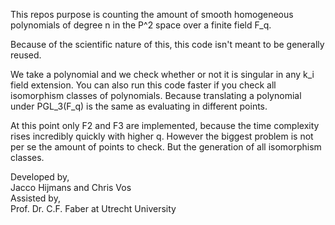 This repos purpose is counting the amount of smooth homogeneous polynomials of degree n in the P^2 space over a finite field F_q.

Because of the scientific nature of this, this code isn't meant to be generally reused.

We take a polynomial and we check whether or not it is singular in any k_i field extension. You can also run this code faster if you check all isomorphism classes of polynomials. Because translating a polynomial under PGL_3(F_q) is the same as evaluating in different points.

At this point only F2 and F3 are implemented, because the time complexity rises incredibly quickly with higher q.
However the biggest problem is not per se the amount of points to check. But the generation of all isomorphism classes.

Developed by,  
Jacco Hijmans and Chris Vos  
Assisted by,  
Prof. Dr. C.F. Faber at Utrecht University